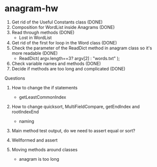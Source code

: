# anagram-hw

1. Get rid of the Useful Constants class (DONE)
2. Composition for WordList inside Anagrams (DONE)
3. Read through methods (DONE)
    - Lost in WordList
4. Get rid of the first for loop in the Word class (DONE)
5. Check the parameter of the ReadDict method in anagram class so it's more readable (DONE)
    - ReadDict( argv.length==3? argv[2] : "words.txt" );
6. Check variable names and methods (DONE)
7. Decide if methods are too long and complicated (DONE)


Questions
1. How to change the if statements
   - getLeastCommonIndex 
2. How to change quicksort, MultiFieldCompare, getEndIndex and rootIndexEnd
   - naming
3. Main method test output, do we need to assert equal or sort?

4. Wellformed and assert

5. Moving methods around classes
   - anagram is too long
